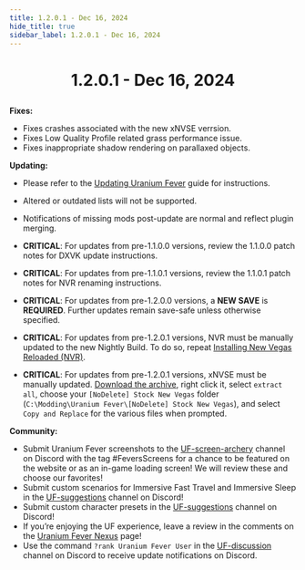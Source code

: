 ```yaml
---
title: 1.2.0.1 - Dec 16, 2024
hide_title: true
sidebar_label: 1.2.0.1 - Dec 16, 2024
---
```


# <p align="center"> 1.2.0.1 - Dec 16, 2024 </p>

**Fixes:**
- Fixes crashes associated with the new xNVSE verrsion.
- Fixes Low Quality Profile related grass performance issue.
- Fixes inappropriate shadow rendering on parallaxed objects.

**Updating:**
- Please refer to the [Updating Uranium Fever](<https://uraniumfever.net/docs/updating/>) guide for instructions.
- Altered or outdated lists will not be supported.
- Notifications of missing mods post-update are normal and reflect plugin merging.

- **CRITICAL**: For updates from pre-1.1.0.0 versions, review the 1.1.0.0 patch notes for DXVK update instructions.
- **CRITICAL**: For updates from pre-1.1.0.1 versions, review the 1.1.0.1 patch notes for NVR renaming instructions.
- **CRITICAL**: For updates from pre-1.2.0.0 versions, a **NEW SAVE** is **REQUIRED**. Further updates remain save-safe unless otherwise specified.

- **CRITICAL**: For updates from pre-1.2.0.1 versions, NVR must be manually updated to the new Nightly Build. To do so, repeat [Installing New Vegas Reloaded (NVR)](https://uraniumfever.net/docs/setupinstructions#-installing-new-vegas-reloaded-nvr-).
- **CRITICAL**: For updates from pre-1.2.0.1 versions, xNVSE must be manually updated. [Download the archive](https://github.com/xNVSE/NVSE/releases/download/6.3.7/nvse_6_3_7b.7z), right click it, select `extract all`, choose your `[NoDelete] Stock New Vegas` folder (`C:\Modding\Uranium Fever\[NoDelete] Stock New Vegas`), and select `Copy and Replace` for the various files when prompted.

**Community:**
- Submit Uranium Fever screenshots to the [UF-screen-archery](https://discord.gg/nffAeX827c) channel on Discord with the tag #FeversScreens for a chance to be featured on the website or as an in-game loading screen! We will review these and choose our favorites!
- Submit custom scenarios for Immersive Fast Travel and Immersive Sleep in the [UF-suggestions](https://discord.gg/am65U8RynK) channel on Discord!
- Submit custom character presets in the [UF-suggestions](https://discord.gg/am65U8RynK) channel on Discord!
- If you’re enjoying the UF experience, leave a review in the comments on the [Uranium Fever Nexus](https://www.nexusmods.com/newvegas/mods/89815?tab=posts&BH=3) page!
- Use the command `?rank Uranium Fever User` in the [UF-discussion](https://discord.gg/mQZVW85H77) channel on Discord to receive update notifications on Discord.
